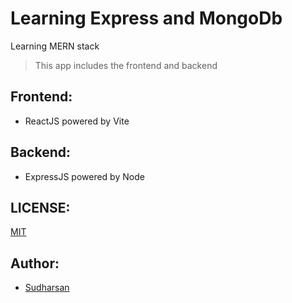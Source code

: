 # Learning Express and MongoDb

Learning MERN stack

> This app includes the frontend and backend

## Frontend:

- ReactJS powered by Vite

## Backend:

- ExpressJS powered by Node

## LICENSE:

[MIT](/LICENSE)

## Author:

- [Sudharsan](https://github.com/danielace1)
